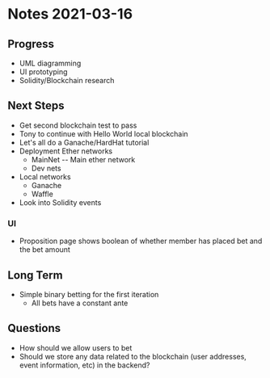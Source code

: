 # Notes 2021-03-16

## Progress

- UML diagramming
- UI prototyping
- Solidity/Blockchain research

## Next Steps

- Get second blockchain test to pass
- Tony to continue with Hello World local blockchain
- Let's all do a Ganache/HardHat tutorial
- Deployment Ether networks
  - MainNet -- Main ether network
  - Dev nets
- Local networks
  - Ganache
  - Waffle
- Look into Solidity events

### UI

- Proposition page shows boolean of whether member has placed bet and the bet amount

## Long Term

- Simple binary betting for the first iteration
  - All bets have a constant ante

## Questions

- How should we allow users to bet
- Should we store any data related to the blockchain (user addresses, event information, etc) in the backend?
